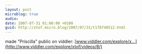 ```yaml
---
layout: post
microblog: true
audio: 
date: 2007-07-31 01:00:00 +0100
guid: http://xtof.micro.blog/2007/07/31/t178740512.html
---
```

made "Priscilla" public on viddler: [www.viddler.com/explore/x...](http://www.viddler.com/explore/xtof/videos/8/)
